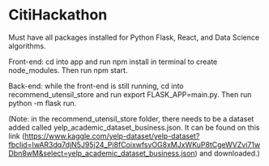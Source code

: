 # CitiHackathon

Must have all packages installed for Python Flask, React, and Data Science algorithms.

Front-end: cd into app and run npm install in terminal to create node_modules. Then run npm start.

Back-end: while the front-end is still running, cd into recommend_utensil_store and run export FLASK_APP=main.py. Then run python -m flask run.

(Note: in the recommend_utensil_store folder, there needs to be a dataset added called yelp_academic_dataset_business.json. It can be found on this link (https://www.kaggle.com/yelp-dataset/yelp-dataset?fbclid=IwAR3dq7djN5J95j24_Pi8fCoixwfsvOG8xMJxWKuP8tCgeWVZvi71wDbn8wM&select=yelp_academic_dataset_business.json) and downloaded.)
